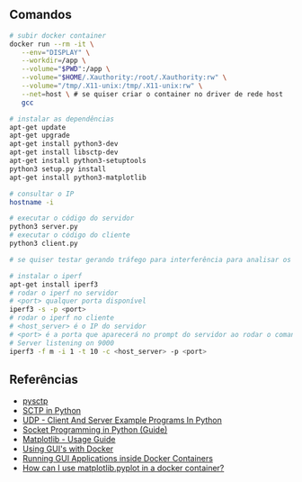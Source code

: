 ## Comandos

```bash
# subir docker container
docker run --rm -it \
   --env="DISPLAY" \
   --workdir=/app \
   --volume="$PWD":/app \
   --volume="$HOME/.Xauthority:/root/.Xauthority:rw" \
   --volume="/tmp/.X11-unix:/tmp/.X11-unix:rw" \
   --net=host \ # se quiser criar o container no driver de rede host
   gcc
```

```bash
# instalar as dependências
apt-get update
apt-get upgrade
apt-get install python3-dev
apt-get install libsctp-dev
apt-get install python3-setuptools
python3 setup.py install
apt-get install python3-matplotlib
```

```bash
# consultar o IP
hostname -i
```

```bash
# executar o código do servidor
python3 server.py
# executar o código do cliente
python3 client.py
```

```bash
# se quiser testar gerando tráfego para interferência para analisar os comportamentos

# instalar o iperf
apt-get install iperf3
# rodar o iperf no servidor
# <port> qualquer porta disponível
iperf3 -s -p <port>
# rodar o iperf no cliente
# <host_server> é o IP do servidor
# <port> é a porta que aparecerá no prompt do servidor ao rodar o comando anterior, exemplo:
# Server listening on 9000
iperf3 -f m -i 1 -t 10 -c <host_server> -p <port>
```

## Referências

- [pysctp](https://github.com/P1sec/pysctp)
- [SCTP in Python](https://nickvsnetworking.com/sctp-in-python/)
- [UDP - Client And Server Example Programs In Python](https://pythontic.com/modules/socket/udp-client-server-example)
- [Socket Programming in Python (Guide)](https://realpython.com/python-sockets/)
- [Matplotlib - Usage Guide](https://matplotlib.org/stable/tutorials/introductory/usage.html#sphx-glr-tutorials-introductory-usage-py)
- [Using GUI's with Docker](http://wiki.ros.org/docker/Tutorials/GUI)
- [Running GUI Applications inside Docker Containers](https://medium.com/@SaravSun/running-gui-applications-inside-docker-containers-83d65c0db110)
- [How can I use matplotlib.pyplot in a docker container?](https://stackoverflow.com/questions/46018102/how-can-i-use-matplotlib-pyplot-in-a-docker-container)